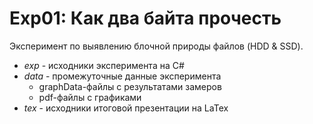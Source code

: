 # Exp01: Как два байта прочесть

Эксперимент по выявлению блочной природы файлов (HDD & SSD).

* *exp* - исходники эксперимента на C#
* *data* - промежуточные данные эксперимента
  * graphData-файлы с результатами замеров
  * pdf-файлы с графиками
* *tex* - исходники итоговой презентации на LaTex